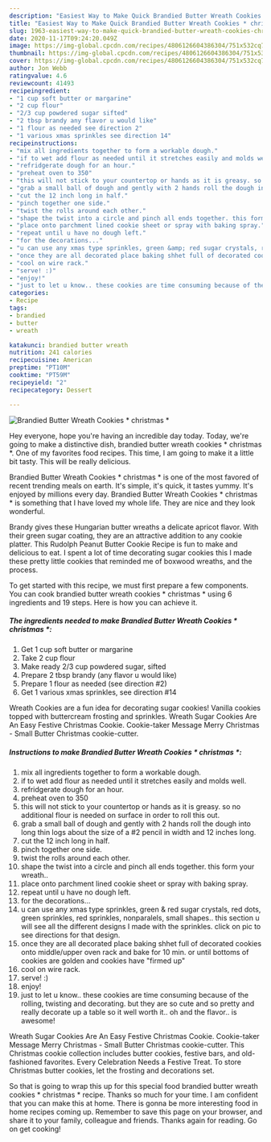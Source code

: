 ```yaml
---
description: "Easiest Way to Make Quick Brandied Butter Wreath Cookies * christmas *"
title: "Easiest Way to Make Quick Brandied Butter Wreath Cookies * christmas *"
slug: 1963-easiest-way-to-make-quick-brandied-butter-wreath-cookies-christmas
date: 2020-11-17T09:24:20.049Z
image: https://img-global.cpcdn.com/recipes/4806126604386304/751x532cq70/brandied-butter-wreath-cookies-christmas-recipe-main-photo.jpg
thumbnail: https://img-global.cpcdn.com/recipes/4806126604386304/751x532cq70/brandied-butter-wreath-cookies-christmas-recipe-main-photo.jpg
cover: https://img-global.cpcdn.com/recipes/4806126604386304/751x532cq70/brandied-butter-wreath-cookies-christmas-recipe-main-photo.jpg
author: Jon Webb
ratingvalue: 4.6
reviewcount: 41493
recipeingredient:
- "1 cup soft butter or margarine"
- "2 cup flour"
- "2/3 cup powdered sugar sifted"
- "2 tbsp brandy any flavor u would like"
- "1 flour as needed see direction 2"
- "1 various xmas sprinkles see direction 14"
recipeinstructions:
- "mix all ingredients together to form a workable dough."
- "if to wet add flour as needed until it stretches easily and molds well."
- "refridgerate dough for an hour."
- "preheat oven to 350"
- "this will not stick to your countertop or hands as it is greasy. so no additional flour is needed on surface in order to roll this out."
- "grab a small ball of dough and gently with 2 hands roll the dough into long thin logs about the size of a #2 pencil in width and 12 inches long."
- "cut the 12 inch long in half."
- "pinch together one side."
- "twist the rolls around each other."
- "shape the twist into a circle and pinch all ends together. this form your wreath.."
- "place onto parchment lined cookie sheet or spray with baking spray."
- "repeat until u have no dough left."
- "for the decorations..."
- "u can use any xmas type sprinkles, green &amp; red sugar crystals, red dots, green sprinkles, red sprinkles, nonparalels, small shapes.. this section u will see all the different designs I made with the sprinkles. click on pic to see directions for that design."
- "once they are all decorated place baking shhet full of decorated cookies onto middle/upper oven rack and bake for 10 min. or until bottoms of cookies are golden and cookies have &#34;firmed up&#34;"
- "cool on wire rack."
- "serve! :)"
- "enjoy!"
- "just to let u know.. these cookies are time consuming because of the rolling, twisting and decorating. but they are so cute and so pretty and really decorate up a table so it well worth it.. oh and the flavor.. is awesome!"
categories:
- Recipe
tags:
- brandied
- butter
- wreath

katakunci: brandied butter wreath 
nutrition: 241 calories
recipecuisine: American
preptime: "PT10M"
cooktime: "PT59M"
recipeyield: "2"
recipecategory: Dessert

---
```



![Brandied Butter Wreath Cookies * christmas *](https://img-global.cpcdn.com/recipes/4806126604386304/751x532cq70/brandied-butter-wreath-cookies-christmas-recipe-main-photo.jpg)

Hey everyone, hope you're having an incredible day today. Today, we're going to make a distinctive dish, brandied butter wreath cookies * christmas *. One of my favorites food recipes. This time, I am going to make it a little bit tasty. This will be really delicious.

Brandied Butter Wreath Cookies * christmas * is one of the most favored of recent trending meals on earth. It's simple, it's quick, it tastes yummy. It's enjoyed by millions every day. Brandied Butter Wreath Cookies * christmas * is something that I have loved my whole life. They are nice and they look wonderful.

Brandy gives these Hungarian butter wreaths a delicate apricot flavor. With their green sugar coating, they are an attractive addition to any cookie platter. This Rudolph Peanut Butter Cookie Recipe is fun to make and delicious to eat. I spent a lot of time decorating sugar cookies this I made these pretty little cookies that reminded me of boxwood wreaths, and the process.


To get started with this recipe, we must first prepare a few components. You can cook brandied butter wreath cookies * christmas * using 6 ingredients and 19 steps. Here is how you can achieve it.

<!--inarticleads1-->

##### The ingredients needed to make Brandied Butter Wreath Cookies * christmas *:

1. Get 1 cup soft butter or margarine
1. Take 2 cup flour
1. Make ready 2/3 cup powdered sugar, sifted
1. Prepare 2 tbsp brandy (any flavor u would like)
1. Prepare 1 flour as needed (see direction #2)
1. Get 1 various xmas sprinkles, see direction #14


Wreath Cookies are a fun idea for decorating sugar cookies! Vanilla cookies topped with buttercream frosting and sprinkles. Wreath Sugar Cookies Are An Easy Festive Christmas Cookie. Cookie-taker Message Merry Christmas - Small Butter Christmas cookie-cutter. 

<!--inarticleads2-->

##### Instructions to make Brandied Butter Wreath Cookies * christmas *:

1. mix all ingredients together to form a workable dough.
1. if to wet add flour as needed until it stretches easily and molds well.
1. refridgerate dough for an hour.
1. preheat oven to 350
1. this will not stick to your countertop or hands as it is greasy. so no additional flour is needed on surface in order to roll this out.
1. grab a small ball of dough and gently with 2 hands roll the dough into long thin logs about the size of a #2 pencil in width and 12 inches long.
1. cut the 12 inch long in half.
1. pinch together one side.
1. twist the rolls around each other.
1. shape the twist into a circle and pinch all ends together. this form your wreath..
1. place onto parchment lined cookie sheet or spray with baking spray.
1. repeat until u have no dough left.
1. for the decorations...
1. u can use any xmas type sprinkles, green &amp; red sugar crystals, red dots, green sprinkles, red sprinkles, nonparalels, small shapes.. this section u will see all the different designs I made with the sprinkles. click on pic to see directions for that design.
1. once they are all decorated place baking shhet full of decorated cookies onto middle/upper oven rack and bake for 10 min. or until bottoms of cookies are golden and cookies have &#34;firmed up&#34;
1. cool on wire rack.
1. serve! :)
1. enjoy!
1. just to let u know.. these cookies are time consuming because of the rolling, twisting and decorating. but they are so cute and so pretty and really decorate up a table so it well worth it.. oh and the flavor.. is awesome!


Wreath Sugar Cookies Are An Easy Festive Christmas Cookie. Cookie-taker Message Merry Christmas - Small Butter Christmas cookie-cutter. This Christmas cookie collection includes butter cookies, festive bars, and old-fashioned favorites. Every Celebration Needs a Festive Treat. To store Christmas butter cookies, let the frosting and decorations set. 

So that is going to wrap this up for this special food brandied butter wreath cookies * christmas * recipe. Thanks so much for your time. I am confident that you can make this at home. There is gonna be more interesting food in home recipes coming up. Remember to save this page on your browser, and share it to your family, colleague and friends. Thanks again for reading. Go on get cooking!
